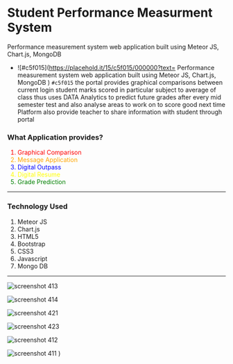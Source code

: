 # Student Performance Measurment System

Performance measurement system web application built using Meteor JS, Chart.js, MongoDB 
- ![#c5f015](https://placehold.it/15/c5f015/000000?text=
Performance measurement system web application built using Meteor JS, Chart.js, MongoDB ) `#c5f015`
the portal provides graphical comparisons between current login student marks scored in particular subject to average of class thus uses DATA Analytics to predict future grades after every mid semester test and also analyse areas to work on to score good next time
Platform also provide teacher to share information with student through portal

<h3>What Application provides?</h3>
<ol>
  <li style="color:red;">Graphical Comparison</li>
   <li style="color:orange;">Message Application</li>
   <li style="color:blue;">Digital Outpass</li>
   <li style="color:yellow;">Digital Resume</li>
  <li style="color:green;">Grade Prediction</li>
</ol>
<hr>
<h3>Technology Used</h3>
<ol>
  <li >Meteor JS</li>
  <li>Chart.js</li>
   <li>HTML5</li>
   <li>Bootstrap</li>
   <li>CSS3</li>
  <li>Javascript</li>
  <li>Mongo DB</li>
</ol>
<hr>


![screenshot 413](https://user-images.githubusercontent.com/24519869/39533360-74cf1824-4e4c-11e8-941a-a74bfbf84d8e.png)


![screenshot 414](https://user-images.githubusercontent.com/24519869/39533361-75283210-4e4c-11e8-8404-ccbfe9551569.png)

![screenshot 421](https://user-images.githubusercontent.com/24519869/39533357-73b8d722-4e4c-11e8-9355-fd0d92aa3514.png)


![screenshot 423](https://user-images.githubusercontent.com/24519869/39533358-741daabc-4e4c-11e8-80ae-1671f79606df.png)


![screenshot 412](https://user-images.githubusercontent.com/24519869/39533548-f7c35740-4e4c-11e8-98eb-e4fe0bcf7fd6.png)


![screenshot 411](https://user-images.githubusercontent.com/24519869/39533794-9f13ac0c-4e4d-11e8-94f6-78829e3a360a.png)
)


